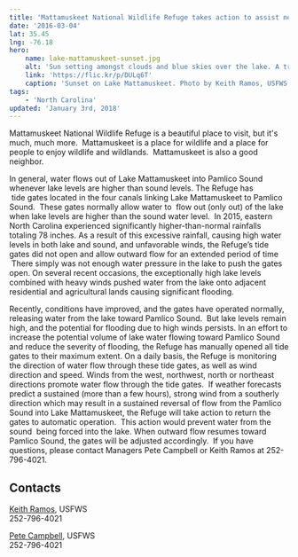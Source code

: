 ```yaml
---
title: 'Mattamuskeet National Wildlife Refuge takes action to assist neighboring landowners impacted by excessive rainfall'
date: '2016-03-04'
lat: 35.45
lng: -76.18
hero:
    name: lake-mattamuskeet-sunset.jpg
    alt: 'Sun setting amongst clouds and blue skies over the lake. A tree in the middle of the lake is casting a mirrored reflection on the lake.'
    link: 'https://flic.kr/p/DULq6T'
    caption: 'Sunset on Lake Mattamuskeet. Photo by Keith Ramos, USFWS.'
tags:
    - 'North Carolina'
updated: 'January 3rd, 2018'
---
```


Mattamuskeet National Wildlife Refuge is a beautiful place to visit, but it's much, much more.  Mattamuskeet is a place for wildlife and a place for people to enjoy wildlife and wildlands.  Mattamuskeet is also a good neighbor.

In general, water flows out of Lake Mattamuskeet into Pamlico Sound whenever lake levels are higher than sound levels. The Refuge has  tide gates located in the four canals linking Lake Mattamuskeet to Pamlico Sound.  These gates normally allow water to  flow out (only out) of the lake when lake levels are higher than the sound water level.  In 2015, eastern North Carolina experienced significantly higher-than-normal rainfalls totaling 78 inches. As a result of this excessive rainfall, causing high water levels in both lake and sound, and unfavorable winds, the Refuge’s tide gates did not open and allow outward flow for an extended period of time  There simply was not enough water pressure in the lake to push the gates open. On several recent occasions, the exceptionally high lake levels combined with heavy winds pushed water from the lake onto adjacent residential and agricultural lands causing significant flooding.

Recently, conditions have improved, and the gates have operated normally, releasing water from the lake toward Pamlico Sound.  But lake levels remain high, and the potential for flooding due to high winds persists. In an effort to increase the potential volume of lake water flowing toward Pamlico Sound and reduce the severity of flooding, the Refuge has manually opened all tide gates to their maximum extent. On a daily basis, the Refuge is monitoring the direction of water flow through these tide gates, as well as wind direction and speed. Winds from the west, northwest, north or northeast directions promote water flow through the tide gates.  If weather forecasts predict a sustained (more than a few hours), strong wind from a southerly direction which may result in a sustained reversal of flow from the Pamlico Sound into Lake Mattamuskeet, the Refuge will take action to return the gates to automatic operation.  This action would prevent water from the sound  being forced into the lake. When outward flow resumes toward Pamlico Sound, the gates will be adjusted accordingly.  If you have questions, please contact Managers Pete Campbell or Keith Ramos at 252-796-4021.

## Contacts

[Keith Ramos](mailto:keith_ramos@fws.gov), USFWS  
252-796-4021

[Pete Campbell](mailto:pete_campbell@fws.gov), USFWS  
252-796-4021
